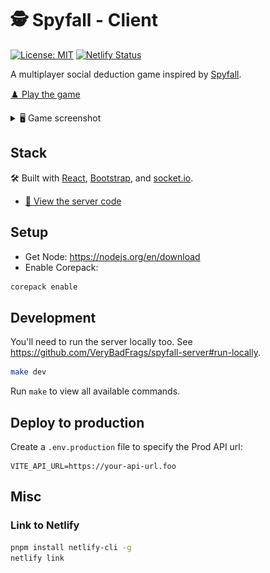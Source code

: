 # 🕵️ Spyfall - Client

[![License: MIT](https://img.shields.io/badge/license-MIT-green)](./LICENSE.txt)
[![Netlify Status](https://api.netlify.com/api/v1/badges/9533fa3b-785d-4ddb-ab13-366089f5d10b/deploy-status)](https://app.netlify.com/sites/heuristic-bartik-850df8/deploys)

A multiplayer social deduction game inspired by [Spyfall](https://hwint.ru/portfolio-item/spyfall/).

[♟️ Play the game](https://spyfall.verybadfrags.com)

<details>
<summary>🖥️ Game screenshot</summary>
<img alt="Game screenshot" src="docs/spyfall-example-01.png"/>
</details>

## Stack

🛠️ Built with [React](https://react.dev),
[Bootstrap](https://getbootstrap.com),
and [socket.io](https://socket.io).

- [💾 View the server code](https://github.com/VeryBadFrags/spyfall-server)

## Setup

- Get Node: <https://nodejs.org/en/download>
- Enable Corepack:

```sh
corepack enable
```

## Development

You'll need to run the server locally too. See <https://github.com/VeryBadFrags/spyfall-server#run-locally>.

```sh
make dev
```

Run `make` to view all available commands.

## Deploy to production

Create a `.env.production` file to specify the Prod API url:

```.env.production
VITE_API_URL=https://your-api-url.foo
```

## Misc

### Link to Netlify

```sh
pnpm install netlify-cli -g
netlify link
```
